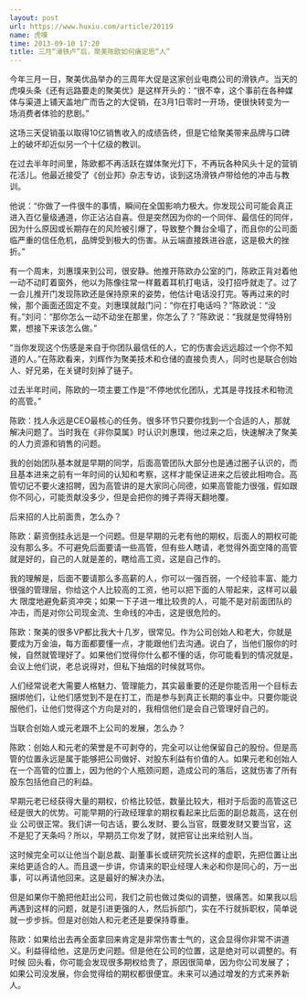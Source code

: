 ```yaml
---
layout: post
url: https://www.huxiu.com/article/20119
name: 虎嗅
time: 2013-09-10 17:20
title: 三月“滑铁卢”后，聚美陈欧如何痛定思“人”
---
```

今年三月一日，聚美优品举办的三周年大促是这家创业电商公司的滑铁卢。当天的虎嗅头条《还有远路要走的聚美优》是这样开头的：“很不幸，这个事前在各种媒体与渠道上铺天盖地广而告之的大促销，在3月1日零时一开场，便很快转变为一场消费者体验的悲剧。”

这场三天促销虽以取得10亿销售收入的成绩告终，但是它给聚美带来品牌与口碑上的破坏却近似另一个十亿级的教训。

在过去半年时间里，陈欧都不再活跃在媒体聚光灯下，不再玩各种风头十足的营销花活儿。他最近接受了《创业邦》杂志专访，谈到这场滑铁卢带给他的冲击与教训。

他说：“你做了一件很牛的事情，瞬间在全国影响力极大。你发现公司可能会真正进入百亿量级通道，你正沾沾自喜。但是突然因为你的一个同伴、最信任的同伴，因为什么原因或长期存在的风险被引爆了，导致整个舞台全塌了，而且你的公司面临严重的信任危机，品牌受到极大的伤害。从云端直接跌进谷底，这是极大的挫折。”

有一个周末，刘惠璞来到公司，很安静。他推开陈欧办公室的门，陈欧正背对着他一动不动盯着窗外，他以为陈像往常一样戴着耳机打电话，没打招呼就走了。过了一会儿推开门发现陈欧还是保持原来的姿势，他估计电话没打完。等再过来的时候，那个画面还固定不变。刘惠璞就敲门问：“你在打电话吗？”陈欧说：“没有。”刘问：“那你怎么一动不动坐在那里，你怎么了？”陈欧说：“我就是觉得特别累，想接下来该怎么做。”

“当你发现这个伤感是来自于你团队最信任的人，它的伤害会远远超过一个你不知道的人。”在陈欧看来，刘辉作为聚美技术和仓储的直接负责人，同时也是联合创始人、好兄弟，在关键时刻掉了链子。

过去半年时间，陈欧的一项主要工作是“不停地优化团队，尤其是寻找技术和物流的高管。”

陈欧：找人永远是CEO最核心的任务。很多环节只要你找到一个合适的人，那就解决问题了。当时我在《非你莫属》时认识刘惠璞，他过来之后，快速解决了聚美的人力资源和销售的问题。

我的创始团队基本就是早期的同学，后面高管团队大部分也是通过圈子认识的，而且基本进来之前有一年时间的认知和考察，这样才能保证进来之后彼此相吻合。高管切记不要火速招聘，因为高管讲的是大家同心同德，如果高管能力很强，假如跟你不同心，可能贡献没多少，但是会把你的摊子弄得天翻地覆。

后来招的人比前面贵，怎么办？

陈欧：薪资倒挂永远是一个问题。但是早期的元老有他的期权，后面人的期权可能没有那么多。不可避免后面要请一些高管，但有些人瞎请，老觉得外面空降的高管就是好的，自己的人就是差的，瞎给高工资，这是自己作的。

我的理解是，后面不要请那么多高薪的人，你可以一强百弱，一个经验丰富、能力很强的管理层，你给这个人比较高的工资，他可以把下面的人带起来，这样可以最大 限度地避免薪资冲突；如果一下子进一堆比较贵的人，可能不是对前面团队的冲击，而是对你公司现金流、生命线的冲击，这是很危险的。

陈欧：聚美的很多VP都比我大十几岁，很常见。作为公司创始人和老大，你就是要成为万金油，每方面都要懂一点，才能跟他们去沟通。说白了，当他们服你的时 候，自然就管理好了。如果他们觉得你什么都不懂的话，你可能看到的情况就是，会议上他们说，老总说得对，但私下抽烟的时候就骂你。

人们经常说老大需要人格魅力、管理能力，其实最重要的还是你能否用一个目标去捆绑他们，让他们感觉到不是在打工，而是参与到真正长期的事业中。只要你能说服他们，让他们觉得这个方向是对的，我相信他们是会自己管理好自己的。

当联合创始人或元老跟不上公司的发展，怎么办？

陈欧：创始人和元老的荣誉是不可剥夺的，完全可以让他保留自己的股份。但是高管的位置永远是属于能够把公司做好、对股东利益有价值的人。如果元老和创始人在一个高管的位置上，因为他的个人瓶颈问题，造成公司的落后，这就伤害了所有股东包括他自己的利益。

早期元老已经获得大量的期权，价格比较低，数量比较大，相对于后面的高管这已经是很大的优势。可能早期的行政经理拿的期权看起来比后面的副总裁高，这在创业 公司很正常。我们讲一句古话，要么发财、要么当官，既要发财又要当官，这不是犯了天条吗？所以，早期员工你发了财，就把官让出来给别人当。

这时候完全可以让他当个副总裁、副董事长或研究院长这样的虚职，先把位置让出来给更适合的人。而且退一步讲，你请来的职业经理人未必和你是同心的，万一出事，可以再请他回来。这是最好的解决办法。

但是如果你干脆把他赶出公司，我们之前也做过类似的调整，很痛苦。如果我以后再遇到这样的问题，就是引进更强的人，然后拆部门，实在不行就拆职权，简单说就一步步拆。但是对创始人和元老还是要保持尊重。

陈欧：如果给出去再全面拿回来肯定是非常伤害士气的，这会显得你非常不讲道义。利益得给他，这是历史问题。但是他在公司的位置，这是绝对可以调整的。有时候 回头看，你可能会发现很多期权给贵了，原因很简单，因为你公司发展了；如果公司没发展，你会觉得给的期权都很便宜。未来可以通过增发的方式来养新人。

